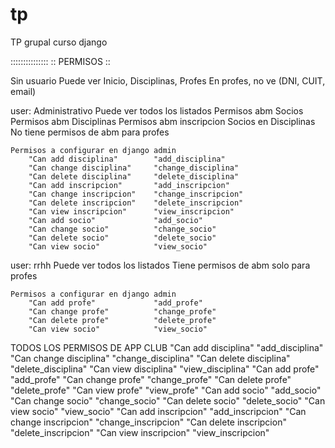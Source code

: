 # tp
TP grupal curso django


:::::::::::::::
:: PERMISOS  ::

Sin usuario
    Puede ver Inicio, Disciplinas, Profes
    En profes, no ve (DNI, CUIT, email)



user: Administrativo
        Puede ver todos los listados
        Permisos abm Socios
        Permisos abm Disciplinas
        Permisos abm inscripcion Socios en Disciplinas
        No tiene permisos de abm para profes


    Permisos a configurar en django admin
        "Can add disciplina"		"add_disciplina"
        "Can change disciplina"		"change_disciplina"
        "Can delete disciplina"		"delete_disciplina"
        "Can add inscripcion"		"add_inscripcion"
        "Can change inscripcion"	"change_inscripcion"
        "Can delete inscripcion"	"delete_inscripcion"
        "Can view inscripcion"		"view_inscripcion"
        "Can add socio"		        "add_socio"
        "Can change socio"		    "change_socio"
        "Can delete socio"		    "delete_socio"
        "Can view socio"		    "view_socio"

user: rrhh
    Puede ver todos los listados
    Tiene permisos de abm solo para profes

    Permisos a configurar en django admin
        "Can add profe"		        "add_profe"
        "Can change profe"		    "change_profe"
        "Can delete profe"		    "delete_profe"
        "Can view socio"		    "view_socio"


TODOS LOS PERMISOS DE APP CLUB
"Can add disciplina"		"add_disciplina"
"Can change disciplina"		"change_disciplina"
"Can delete disciplina"		"delete_disciplina"
"Can view disciplina"		"view_disciplina"
"Can add profe"		        "add_profe"
"Can change profe"		    "change_profe"
"Can delete profe"		    "delete_profe"
"Can view profe"		    "view_profe"
"Can add socio"		        "add_socio"
"Can change socio"		    "change_socio"
"Can delete socio"		    "delete_socio"
"Can view socio"		    "view_socio"
"Can add inscripcion"		"add_inscripcion"
"Can change inscripcion"	"change_inscripcion"
"Can delete inscripcion"	"delete_inscripcion"
"Can view inscripcion"		"view_inscripcion"
